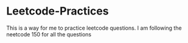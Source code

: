 # Leetcode-Practices

This is a way for me to practice leetcode questions. I am following the neetcode 150 for all the questions 

